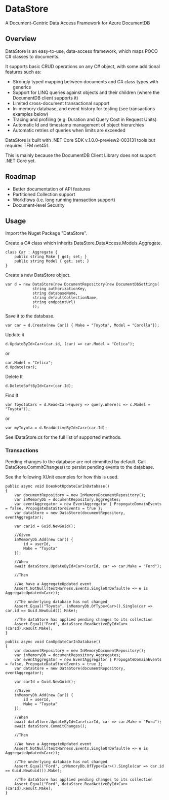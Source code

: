 # DataStore

A Document-Centric Data Access Framework for Azure DocumentDB

## Overview

DataStore is an easy-to-use, data-access framework, which maps POCO C# classes to documents.

It supports basic CRUD operations on any C# object, with some additional features such as:

* Strongly typed mapping between documents and C# class types with generics
* Support for LINQ queries against objects and their children (where the DocumentDB client supports it)
* Limited cross-document transactional support
* In-memory database, and event history for testing (see transactions examples below)
* Tracing and profiling (e.g. Duration and Query Cost in Request Units)
* Automatic Id and timestamp management of object hierarchies 
* Automatic retries of queries when limits are exceeded

DataStore is built with .NET Core SDK v.1.0.0-preview2-003131 tools but requires TFM net451. 

This is mainly because the DocumentDB Client Library does not support .NET Core yet.

## Roadmap

* Better documentation of API features
* Partitioned Collection support 
* Workflows (i.e. long running transaction support)
* Document-level Security

## Usage

Import the Nuget Package "DataStore".

Create a C# class which inherits DataStore.DataAccess.Models.Aggregate.
```
class Car : Aggregate {
	public string Make { get; set; }
	public string Model { get; set; }
}
```
Create a new DataStore object.
```
var d = new DataStore(new DocumentRepository(new DocumentDbSettings(
            string authorizationKey, 
            string databaseName, 
            string defaultCollectionName, 
            string endpointUrl)
			));
```
Save it to the database.

`var car = d.Create(new Car() { Make = "Toyota", Model = "Corolla"});`

Update it 

`d.UpdateById<Car>(car.id, (car) => car.Model = "Celica");`

or
```
car.Model = "Celica";
d.Update(car);
```

Delete It

`d.DeleteSoftById<Car>(car.Id);`

Find It

`var toyotaCars = d.Read<Car>(query => query.Where(c => c.Model = "Toyota"));`

or

`var myToyota = d.ReadActiveById<Car>(car.Id);`

See IDataStore.cs for the full list of supported methods.

### Transactions

Pending changes to the database are not cimmitted by default.
Call DataStore.CommitChanges() to persist pending events to the database. 

See the following XUnit examples for how this is used.

```    
public async void DoesNotUpdateCarInDatabase()
{
    var documentRepository = new InMemoryDocumentRepository();
    var inMemoryDb = documentRepository.Aggregates;
    var eventAggregator = new EventAggregator { PropogateDomainEvents = false, PropogateDataStoreEvents = true };
    var dataStore = new DataStore(documentRepository, eventAggregator);

    var carId = Guid.NewGuid();
        
    //Given
    inMemoryDb.Add(new Car() {
        id = userId,
        Make = "Toyota"
    });

    //When
    await dataStore.UpdateById<Car>(carId, car => car.Make = "Ford");

    //Then 
        
    //We have a AggregateUpdated event
    Assert.NotNull(testHarness.Events.SingleOrDefault(e => e is AggregateUpdated<Car>));
        
    //The underlying database has not changed
    Assert.Equal("Toyota", inMemoryDb.OfType<Car>().Single(car => car.id == Guid.NewGuid()).Make);
        
    //The dataStore has applied pending changes to its collection
    Assert.Equal("Ford", dataStore.ReadActiveById<Car>(carId).Result.Make);
}

public async void CanUpdateCarInDatabase()
{
    var documentRepository = new InMemoryDocumentRepository();
    var inMemoryDb = documentRepository.Aggregates;
    var eventAggregator = new EventAggregator { PropogateDomainEvents = false, PropogateDataStoreEvents = true };
    var dataStore = new DataStore(documentRepository, eventAggregator);

    var carId = Guid.NewGuid();
        
    //Given
    inMemoryDb.Add(new Car() {
        id = userId,
        Make = "Toyota"
    });

    //When
    await dataStore.UpdateById<Car>(carId, car => car.Make = "Ford");
    await dataStore.CommitChanges();

    //Then 
        
    //We have a AggregateUpdated event
    Assert.NotNull(testHarness.Events.SingleOrDefault(e => e is AggregateUpdated<Car>));
        
    //The underlying database has not changed
    Assert.Equal("Ford", inMemoryDb.OfType<Car>().Single(car => car.id == Guid.NewGuid()).Make);
        
    //The dataStore has applied pending changes to its collection
    Assert.Equal("Ford", dataStore.ReadActiveById<Car>(carId).Result.Make);
}
```
